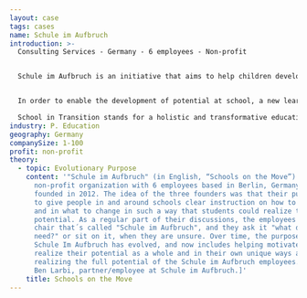 ```yaml
---
layout: case
tags: cases
name: Schule im Aufbruch
introduction: >-
  Consulting Services - Germany - 6 employees - Non-profit


  Schule im Aufbruch is an initiative that aims to help children develop their potential, maintain and promote the innate enthusiasm and creativity of children and young people.


  In order to enable the development of potential at school, a new learning culture, diverse learning formats and an appreciative attitude are required. What really counts: Trust, appreciation, relationship, responsibility, meaning.

  School in Transition stands for a holistic and transformative education as formulated in the UNESCO World Action Plan on Education for Sustainable Development. It is about taking responsibility for oneself, for one's fellow human beings and for our planet.
industry: P. Education
geography: Germany
companySize: 1-100
profit: non-profit
theory:
  - topic: Evolutionary Purpose
    content: '"Schule im Aufbruch" (in English, “Schools on the Move”) is a
      non-profit organization with 6 employees based in Berlin, Germany and
      founded in 2012. The idea of the three founders was that their purpose was
      to give people in and around schools clear instruction on how to change
      and in what to change in such a way that students could realize their full
      potential. As a regular part of their discussions, the employees have a
      chair that´s called "Schule im Aufbruch", and they ask it "what do you
      need?" or sit on it, when they are unsure. Over time, the purpose of
      Schule Im Aufbruch has evolved, and now includes helping motivated schools
      realize their potential as a whole and in their own unique ways as well as
      realizing the full potential of the Schule im Aufbruch employees.^[Monia
      Ben Larbi, partner/employee at Schule im Aufbruch.]'
    title: Schools on the Move
---
```

